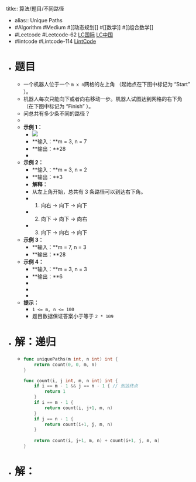 title:: 算法/题目/不同路径

- alias:: Unique Paths
- #Algorithm #Medium #[[动态规划]] #[[数学]] #[[组合数学]]
- #Leetcode #Leetcode-62 [LC国际](https://leetcode.com/problems/unique-paths/) [LC中国](https://leetcode-cn.com/problems/unique-paths/)
- #lintcode #Lintcode-114 [LintCode](https://www.lintcode.com/problem/114/)
- # 题目
	- 一个机器人位于一个 `m x n`网格的左上角 （起始点在下图中标记为 “Start” ）。
	- 机器人每次只能向下或者向右移动一步。机器人试图达到网格的右下角（在下图中标记为 “Finish” ）。
	- 问总共有多少条不同的路径？
	-
	- **示例 1：**
		- ![](https://assets.leetcode.com/uploads/2018/10/22/robot_maze.png)
		- **输入：**m = 3, n = 7
		- **输出：**28
		-
	- **示例 2：**
		- **输入：**m = 3, n = 2
		- **输出：**3
		- **解释：**
		- 从左上角开始，总共有 3 条路径可以到达右下角。
		- 1. 向右 -> 向下 -> 向下
		- 2. 向下 -> 向下 -> 向右
		- 3. 向下 -> 向右 -> 向下
	- **示例 3：**
		- **输入：**m = 7, n = 3
		- **输出：**28
	- **示例 4：**
		- **输入：**m = 3, n = 3
		- **输出：**6
		-
		-
		-
	- **提示：**
		- `1 <= m, n <= 100`
		- 题目数据保证答案小于等于 `2 * 109`
- # 解：递归
	- ```go
	  func uniquePaths(m int, n int) int {
	      return count(0, 0, m, n)
	  }
	  
	  func count(i, j int, m, n int) int {
	      if i == m - 1 && j == n - 1 { // 到达终点
	          return 1
	      }
	      if i == m - 1 {
	          return count(i, j+1, m, n)
	      }
	      if j == n - 1 {
	          return count(i+1, j, m, n)
	      }
	      
	      return count(i, j+1, m, n) + count(i+1, j, m, n)
	  }
	  ```
- # 解：